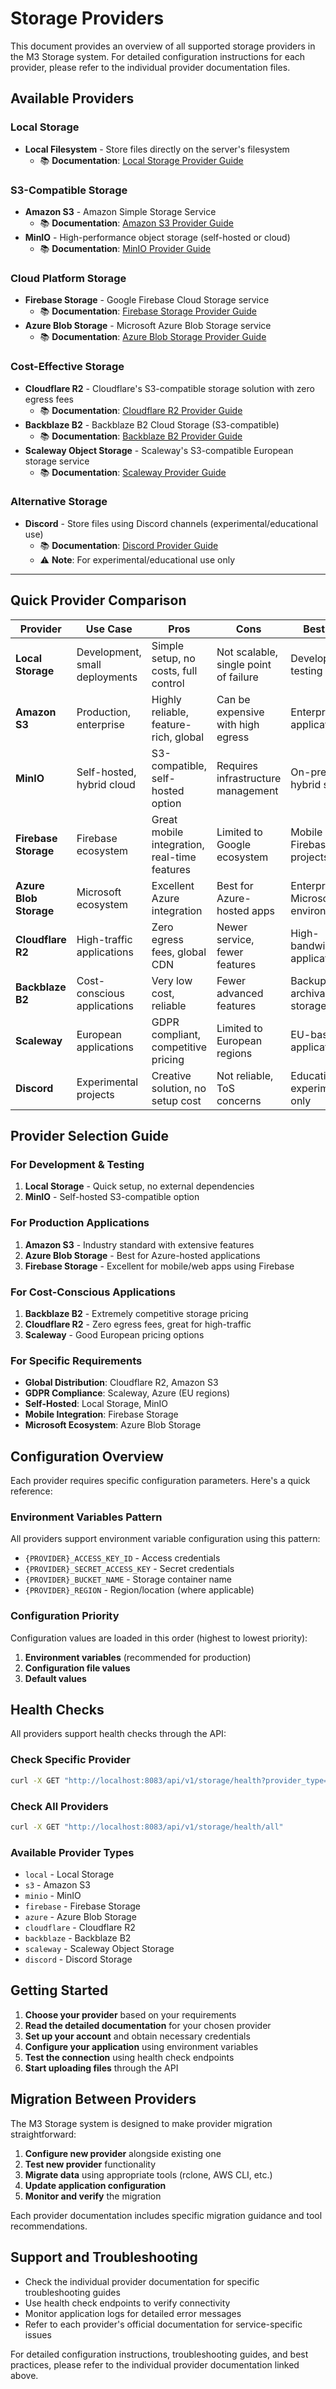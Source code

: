# Storage Providers

This document provides an overview of all supported storage providers in the M3 Storage system. For detailed configuration instructions for each provider, please refer to the individual provider documentation files.

## Available Providers

### Local Storage
- **Local Filesystem** - Store files directly on the server's filesystem
  - 📚 **Documentation**: [Local Storage Provider Guide](./local-storage-provider.md)

### S3-Compatible Storage
- **Amazon S3** - Amazon Simple Storage Service
  - 📚 **Documentation**: [Amazon S3 Provider Guide](./s3-provider.md)
- **MinIO** - High-performance object storage (self-hosted or cloud)
  - 📚 **Documentation**: [MinIO Provider Guide](./minio-provider.md)

### Cloud Platform Storage
- **Firebase Storage** - Google Firebase Cloud Storage service
  - 📚 **Documentation**: [Firebase Storage Provider Guide](./firebase-provider.md)
- **Azure Blob Storage** - Microsoft Azure Blob Storage service
  - 📚 **Documentation**: [Azure Blob Storage Provider Guide](./azure-provider.md)

### Cost-Effective Storage
- **Cloudflare R2** - Cloudflare's S3-compatible storage solution with zero egress fees
  - 📚 **Documentation**: [Cloudflare R2 Provider Guide](./cloudflare-r2-provider.md)
- **Backblaze B2** - Backblaze B2 Cloud Storage (S3-compatible)
  - 📚 **Documentation**: [Backblaze B2 Provider Guide](./backblaze-b2-provider.md)
- **Scaleway Object Storage** - Scaleway's S3-compatible European storage service
  - 📚 **Documentation**: [Scaleway Provider Guide](./scaleway-provider.md)

### Alternative Storage
- **Discord** - Store files using Discord channels (experimental/educational use)
  - 📚 **Documentation**: [Discord Provider Guide](./discord-provider.md)
  - ⚠️ **Note**: For experimental/educational use only

---

## Quick Provider Comparison

| Provider | Use Case | Pros | Cons | Best For |
|----------|----------|------|------|----------|
| **Local Storage** | Development, small deployments | Simple setup, no costs, full control | Not scalable, single point of failure | Development, testing |
| **Amazon S3** | Production, enterprise | Highly reliable, feature-rich, global | Can be expensive with high egress | Enterprise applications |
| **MinIO** | Self-hosted, hybrid cloud | S3-compatible, self-hosted option | Requires infrastructure management | On-premise, hybrid setups |
| **Firebase Storage** | Firebase ecosystem | Great mobile integration, real-time features | Limited to Google ecosystem | Mobile apps, Firebase projects |
| **Azure Blob Storage** | Microsoft ecosystem | Excellent Azure integration | Best for Azure-hosted apps | Enterprise Microsoft environments |
| **Cloudflare R2** | High-traffic applications | Zero egress fees, global CDN | Newer service, fewer features | High-bandwidth applications |
| **Backblaze B2** | Cost-conscious applications | Very low cost, reliable | Fewer advanced features | Backup, archival storage |
| **Scaleway** | European applications | GDPR compliant, competitive pricing | Limited to European regions | EU-based applications |
| **Discord** | Experimental projects | Creative solution, no setup cost | Not reliable, ToS concerns | Educational, experiments only |

## Provider Selection Guide

### For Development & Testing
1. **Local Storage** - Quick setup, no external dependencies
2. **MinIO** - Self-hosted S3-compatible option

### For Production Applications
1. **Amazon S3** - Industry standard with extensive features
2. **Azure Blob Storage** - Best for Azure-hosted applications
3. **Firebase Storage** - Excellent for mobile/web apps using Firebase

### For Cost-Conscious Applications
1. **Backblaze B2** - Extremely competitive storage pricing
2. **Cloudflare R2** - Zero egress fees, great for high-traffic
3. **Scaleway** - Good European pricing options

### For Specific Requirements
- **Global Distribution**: Cloudflare R2, Amazon S3
- **GDPR Compliance**: Scaleway, Azure (EU regions)
- **Self-Hosted**: Local Storage, MinIO
- **Mobile Integration**: Firebase Storage
- **Microsoft Ecosystem**: Azure Blob Storage

## Configuration Overview

Each provider requires specific configuration parameters. Here's a quick reference:

### Environment Variables Pattern
All providers support environment variable configuration using this pattern:
- `{PROVIDER}_ACCESS_KEY_ID` - Access credentials
- `{PROVIDER}_SECRET_ACCESS_KEY` - Secret credentials  
- `{PROVIDER}_BUCKET_NAME` - Storage container name
- `{PROVIDER}_REGION` - Region/location (where applicable)

### Configuration Priority
Configuration values are loaded in this order (highest to lowest priority):
1. **Environment variables** (recommended for production)
2. **Configuration file values**
3. **Default values**

## Health Checks

All providers support health checks through the API:

### Check Specific Provider
```bash
curl -X GET "http://localhost:8083/api/v1/storage/health?provider_type=PROVIDER_NAME"
```

### Check All Providers
```bash
curl -X GET "http://localhost:8083/api/v1/storage/health/all"
```

### Available Provider Types
- `local` - Local Storage
- `s3` - Amazon S3
- `minio` - MinIO
- `firebase` - Firebase Storage  
- `azure` - Azure Blob Storage
- `cloudflare` - Cloudflare R2
- `backblaze` - Backblaze B2
- `scaleway` - Scaleway Object Storage
- `discord` - Discord Storage

## Getting Started

1. **Choose your provider** based on your requirements
2. **Read the detailed documentation** for your chosen provider
3. **Set up your account** and obtain necessary credentials
4. **Configure your application** using environment variables
5. **Test the connection** using health check endpoints
6. **Start uploading files** through the API

## Migration Between Providers

The M3 Storage system is designed to make provider migration straightforward:

1. **Configure new provider** alongside existing one
2. **Test new provider** functionality
3. **Migrate data** using appropriate tools (rclone, AWS CLI, etc.)
4. **Update application configuration**
5. **Monitor and verify** the migration

Each provider documentation includes specific migration guidance and tool recommendations.

## Support and Troubleshooting

- Check the individual provider documentation for specific troubleshooting guides
- Use health check endpoints to verify connectivity
- Monitor application logs for detailed error messages
- Refer to each provider's official documentation for service-specific issues

For detailed configuration instructions, troubleshooting guides, and best practices, please refer to the individual provider documentation linked above.
